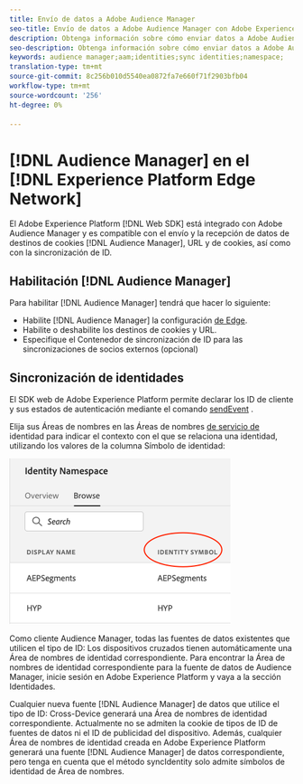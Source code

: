 ```yaml
---
title: Envío de datos a Adobe Audience Manager
seo-title: Envío de datos a Adobe Audience Manager con Adobe Experience Platform Web SDK
description: Obtenga información sobre cómo enviar datos a Adobe Audience Manager con el SDK web Experience Platform
seo-description: Obtenga información sobre cómo enviar datos a Adobe Audience Manager con el SDK web Experience Platform
keywords: audience manager;aam;identities;sync identities;namespace;
translation-type: tm+mt
source-git-commit: 8c256b010d5540ea0872fa7e660f71f2903bfb04
workflow-type: tm+mt
source-wordcount: '256'
ht-degree: 0%

---
```



# [!DNL Audience Manager] en el [!DNL Experience Platform Edge Network]

El Adobe Experience Platform [!DNL Web SDK] está integrado con Adobe Audience Manager y es compatible con el envío y la recepción de datos de destinos de cookies [!DNL Audience Manager], URL y de cookies, así como con la sincronización de ID.

## Habilitación [!DNL Audience Manager]

Para habilitar [!DNL Audience Manager] tendrá que hacer lo siguiente:

- Habilite [!DNL Audience Manager] la configuración [de Edge](../../fundamentals/edge-configuration.md).
- Habilite o deshabilite los destinos de cookies y URL.
- Especifique el Contenedor de sincronización de ID para las sincronizaciones de socios externos (opcional)

## Sincronización de identidades

El SDK web de Adobe Experience Platform permite declarar los ID de cliente y sus estados de autenticación mediante el comando [sendEvent](../../fundamentals/identity.md#syncing-identities) .

Elija sus Áreas de nombres en las Áreas de nombres [de servicio de](../../../identity/../identity-service/namespaces.md) identidad para indicar el contexto con el que se relaciona una identidad, utilizando los valores de la columna Símbolo de identidad:

![Vista de la IU de Áreas de nombres](../../../assets/edge_namespaceUI_identity-symbol.png)

Como cliente Audience Manager, todas las fuentes de datos existentes que utilicen el tipo de ID: Los dispositivos cruzados tienen automáticamente una Área de nombres de identidad correspondiente. Para encontrar la Área de nombres de identidad correspondiente para la fuente de datos de Audience Manager, inicie sesión en Adobe Experience Platform y vaya a la sección Identidades.

Cualquier nueva fuente [!DNL Audience Manager] de datos que utilice el tipo de ID: Cross-Device generará una Área de nombres de identidad correspondiente. Actualmente no se admiten la cookie de tipos de ID de fuentes de datos ni el ID de publicidad del dispositivo. Además, cualquier Área de nombres de identidad creada en Adobe Experience Platform generará una fuente [!DNL Audience Manager] de datos correspondiente, pero tenga en cuenta que el método syncIdentity solo admite símbolos de identidad de Área de nombres.

